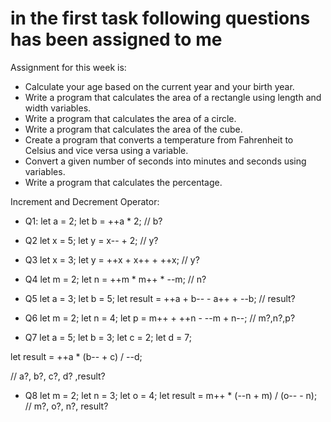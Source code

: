 # in the first task following questions has been assigned to me

Assignment for this week is:
 - Calculate your age based on the current year and your birth year.
 - Write a program that calculates the area of a rectangle using length and width variables.
 - Write a program that calculates the area of a circle.
 - Write a program that calculates the area of the cube.
 - Create a program that converts a temperature from Fahrenheit to Celsius and vice versa using a variable.
 - Convert a given number of seconds into minutes and seconds using variables.
 - Write a program that calculates the percentage.

Increment and Decrement Operator:
 - Q1:
 let a = 2;
let b = ++a * 2; 
// b?
 
- Q2
let x = 5;
let y = x-- + 2;
// y?

 - Q3 
let x = 3;
let y = ++x + x++ + ++x;
// y?

 - Q4 
 let m = 2;
let n = ++m * m++ * --m;
// n?

 - Q5
 let a = 3;
let b = 5;
let result = ++a + b-- - a++ + --b;
// result?

- Q6
let m = 2;
let n = 4;
let p = m++ + ++n - --m + n--;
// m?,n?,p?

 - Q7
 let a = 5;
let b = 3;
let c = 2;
let d = 7;

let result = ++a * (b-- + c) / --d;

// a?, b?, c?, d? ,result?

 - Q8
let m = 2;
let n = 3;
let o = 4;
let result = m++ * (--n + m) / (o-- - n);
// m?, o?, n?, result?